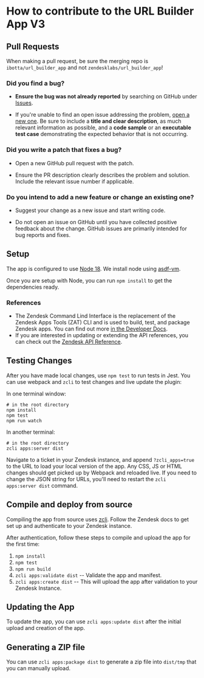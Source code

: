 # How to contribute to the URL Builder App V3

## Pull Requests

When making a pull request, be sure the merging repo is `ibotta/url_builder_app` and not `zendesklabs/url_builder_app`!

### **Did you find a bug?**

* **Ensure the bug was not already reported** by searching on GitHub under [Issues](https://github.com/ibotta/url_builder_app/issues).

* If you're unable to find an open issue addressing the problem, [open a new one](https://github.com/ibotta/url_builder_app/issues/new). Be sure to include a **title and clear description**, as much relevant information as possible, and a **code sample** or an **executable test case** demonstrating the expected behavior that is not occurring.

### **Did you write a patch that fixes a bug?**

* Open a new GitHub pull request with the patch.

* Ensure the PR description clearly describes the problem and solution. Include the relevant issue number if applicable.

### **Do you intend to add a new feature or change an existing one?**

* Suggest your change as a new issue and start writing code.

* Do not open an issue on GitHub until you have collected positive feedback about the change. GitHub issues are primarily intended for bug reports and fixes.

## Setup

The app is configured to use [Node 18](https://nodejs.org/en/download).  We install node using [asdf-vm](https://asdf-vm.com/).

Once you are setup with Node, you can run `npm install` to get the dependencies ready.

### References

- The Zendesk Command Lind Interface is the replacement of the Zendesk Apps Tools (ZAT) CLI and is used to build, test, and package Zendesk apps.  You can find out more [in the Developer Docs](https://developer.zendesk.com/documentation/apps/getting-started/using-zcli/).  
- If you are interested in updating or extending the API references, you can check out the [Zendesk API Reference](https://developer.zendesk.com/api-reference/).

## Testing Changes

After you have made local changes, use `npm test` to run tests in Jest.  You can use webpack and `zcli` to test changes and live update the plugin:

In one terminal window:
```
# in the root directory
npm install
npm test
npm run watch
```

In another terminal:
```
# in the root directory
zcli apps:server dist
```

Navigate to a ticket in your Zendesk instance, and append `?zcli_apps=true` to the URL to load your local version of the app.  Any CSS, JS or HTML changes should get picked up by Webpack and reloaded live.  If you need to change the JSON string for URLs, you'll need to restart the `zcli apps:server dist` command.

## Compile and deploy from source

Compiling the app from source uses [zcli](https://developer.zendesk.com/documentation/apps/getting-started/using-zcli/).  Follow the Zendesk docs to get set up and authenticate to your Zendesk instance.  

After authentication, follow these steps to compile and upload the app for the first time:

1) `npm install`
1) `npm test`
1) `npm run build` 
1) `zcli apps:validate dist` -- Validate the app and manifest.
1) `zcli apps:create dist` -- This will upload the app after validation to your Zendesk Instance.

## Updating the App

To update the app, you can use `zcli apps:update dist` after the initial upload and creation of the app.

## Generating a ZIP file

You can use `zcli apps:package dist` to generate a zip file into `dist/tmp` that you can manually upload.